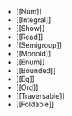 - [[Num]]
- [[Integral]]
- [[Show]]
- [[Read]]
- [[Semigroup]]
- [[Monoid]]
- [[Enum]]
- [[Bounded]]
- [[Eq]]
- [[Ord]]
- [[Traversable]]
- [[Foldable]]
